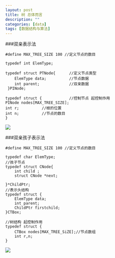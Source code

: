 ```yaml
---
layout: post
title: 树 总体而言
description: ""
categories: [data]
tags: [数据结构与算法]
---
```



###双亲表示法

	#define MAX_TREE_SIZE 100 //定义节点的数目

  	typedef int ElemType;

  	typedef struct PTNode{      //定义节点类型
    	ElemType data;          //节点数据
    	int parent;             //双亲数据
 	 }PINode;

  	typedef struct {            //控制节点 起控制作用
    PINode nodes[MAX_TREE_SIZE];
    int r;          //根的位置
    int n;          //节点的数目
  	}
![](http://xiaolong.info/images/data/tree1.jpg)

###双亲孩子表示法

	#define MAX_TREE_SIZE 100 //定义节点的数目

	typedef char ElemType;
	//孩子节点
	typedef struct CNode{
    	int child ;
    	struct CNode *next;

	}*ChildPtr;
	//表示头结构
	typedef struct {
   		ElemType data;
    	int parent;
    	ChildPtr firstchild;
	}CTBox;

	//树结构 起控制作用
	typedef struct {
	    CTBox nodes[MAX_TREE_SiZE];//节点数组
	    int r,n;
	}
![](http://xiaolong.info/images/data/tree2.jpg)
